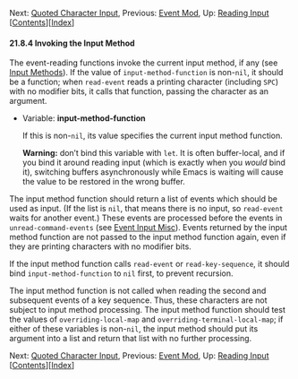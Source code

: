 <!-- This is the GNU Emacs Lisp Reference Manual
corresponding to Emacs version 27.2.

Copyright (C) 1990-1996, 1998-2021 Free Software Foundation,
Inc.

Permission is granted to copy, distribute and/or modify this document
under the terms of the GNU Free Documentation License, Version 1.3 or
any later version published by the Free Software Foundation; with the
Invariant Sections being "GNU General Public License," with the
Front-Cover Texts being "A GNU Manual," and with the Back-Cover
Texts as in (a) below.  A copy of the license is included in the
section entitled "GNU Free Documentation License."

(a) The FSF's Back-Cover Text is: "You have the freedom to copy and
modify this GNU manual.  Buying copies from the FSF supports it in
developing GNU and promoting software freedom." -->

<!-- Created by GNU Texinfo 6.7, http://www.gnu.org/software/texinfo/ -->

Next: [Quoted Character Input](Quoted-Character-Input.html), Previous: [Event Mod](Event-Mod.html), Up: [Reading Input](Reading-Input.html)   \[[Contents](index.html#SEC_Contents "Table of contents")]\[[Index](Index.html "Index")]

#### 21.8.4 Invoking the Input Method

The event-reading functions invoke the current input method, if any (see [Input Methods](Input-Methods.html)). If the value of `input-method-function` is non-`nil`, it should be a function; when `read-event` reads a printing character (including `SPC`) with no modifier bits, it calls that function, passing the character as an argument.

*   Variable: **input-method-function**

    If this is non-`nil`, its value specifies the current input method function.

    **Warning:** don’t bind this variable with `let`. It is often buffer-local, and if you bind it around reading input (which is exactly when you *would* bind it), switching buffers asynchronously while Emacs is waiting will cause the value to be restored in the wrong buffer.

The input method function should return a list of events which should be used as input. (If the list is `nil`, that means there is no input, so `read-event` waits for another event.) These events are processed before the events in `unread-command-events` (see [Event Input Misc](Event-Input-Misc.html)). Events returned by the input method function are not passed to the input method function again, even if they are printing characters with no modifier bits.

If the input method function calls `read-event` or `read-key-sequence`, it should bind `input-method-function` to `nil` first, to prevent recursion.

The input method function is not called when reading the second and subsequent events of a key sequence. Thus, these characters are not subject to input method processing. The input method function should test the values of `overriding-local-map` and `overriding-terminal-local-map`; if either of these variables is non-`nil`, the input method should put its argument into a list and return that list with no further processing.

Next: [Quoted Character Input](Quoted-Character-Input.html), Previous: [Event Mod](Event-Mod.html), Up: [Reading Input](Reading-Input.html)   \[[Contents](index.html#SEC_Contents "Table of contents")]\[[Index](Index.html "Index")]
